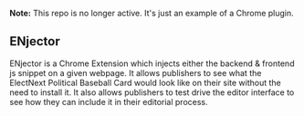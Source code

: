 **Note:** This repo is no longer active. It's just an example of a Chrome plugin.

## ENjector

ENjector is a Chrome Extension which injects either the backend & frontend js
snippet on a given webpage. It allows publishers to see what the ElectNext
Political Baseball Card would look like on their site without the need to
install it. It also allows publishers to test drive the editor interface to see
how they can include it in their editorial process.
